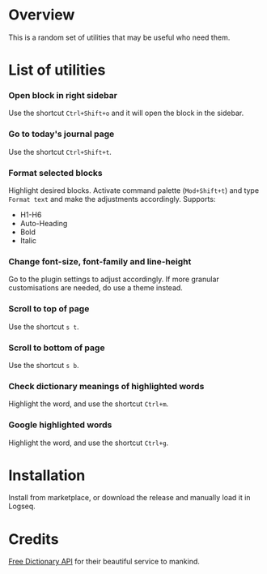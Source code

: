# Overview

This is a random set of utilities that may be useful who need them.

# List of utilities

### Open block in right sidebar

Use the shortcut `Ctrl+Shift+o` and it will open the block in the sidebar.

### Go to today's journal page

Use the shortcut `Ctrl+Shift+t`.

### Format selected blocks

Highlight desired blocks. Activate command palette (`Mod+Shift+t`) and type `Format text` and make the adjustments accordingly. Supports:

- H1-H6
- Auto-Heading
- Bold
- Italic

### Change font-size, font-family and line-height

Go to the plugin settings to adjust accordingly. If more granular customisations are needed, do use a theme instead.

### Scroll to top of page

Use the shortcut `s t`.

### Scroll to bottom of page

Use the shortcut `s b`.

### Check dictionary meanings of highlighted words

Highlight the word, and use the shortcut `Ctrl+m`.

### Google highlighted words

Highlight the word, and use the shortcut `Ctrl+g`.

# Installation

Install from marketplace, or download the release and manually load it in Logseq.

# Credits

[Free Dictionary API](https://dictionaryapi.dev) for their beautiful service to mankind.
